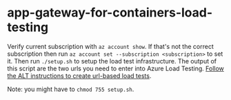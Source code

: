 # app-gateway-for-containers-load-testing

Verify current subscription with `az account show`. If that's not the correct subscription then run `az account set --subscription <subscription>` to set it. Then run `./setup.sh` to setup the load test infrastructure. The output of this script are the two urls you need to enter into Azure Load Testing. [Follow the ALT instructions to create url-based load tests](https://learn.microsoft.com/en-us/azure/load-testing/quickstart-create-and-run-load-test?wt.mc_id=loadtesting_acomresources_webpage_cnl&tabs=azure-cli#create-an-azure-load-testing-resource).

Note: you might have to `chmod 755 setup.sh`.
